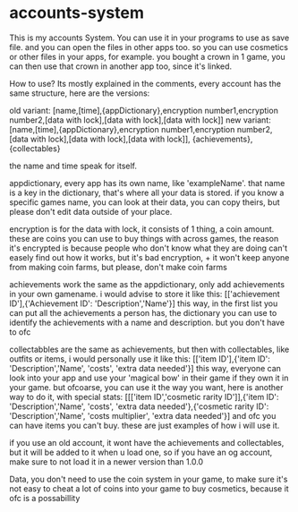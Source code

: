 # accounts-system

This is my accounts System. You can use it in your programs to use as save file. and you can open the files in other apps too. so you can use cosmetics or other files in your apps, for example. you bought a crown in 1 game, you can then use that crown in another app too, since it's linked.

How to use?
Its mostly explained in the comments, every account has the same structure, here are the versions:

old variant: [name,[time],{appDictionary},encryption number1,encryption number2,[data with lock],[data with lock],[data with lock]]
new variant: [name,[time],{appDictionary},encryption number1,encryption number2,[data with lock],[data with lock],[data with lock]], {achievements}, {collectables}

the name and time speak for itself. 

appdictionary, every app has its own name, like 'exampleName'. that name is a key in the dictionary, that's where all your data is stored. if you know a specific games name, you can look at their data, you can copy theirs, but please don't edit data outside of your place.

encryption is for the data with lock, it consists of 1 thing, a coin amount. these are coins you can use to buy things with across games, the reason it's encrypted is because people who don't know what they are doing can't easely find out how it works, but it's bad encryption, + it won't keep anyone from making coin farms, but please, don't make coin farms

achievements work the same as the appdictionary, only add achievements in your own gamename. i would advise to store it like this:
[['achievement ID'],{'Achievement ID': 'Description','Name'}]
this way, in the first list you can put all the achievements a person has, the dictionary you can use to identify the achievements with a name and description. but you don't have to ofc

collectabbles are the same as achievements, but then with collectables, like outfits or items, i would personally use it like this: [['item ID'],{'item ID': 'Description','Name', 'costs', 'extra data needed'}] 
this way, everyone can look into your app and use your 'magical bow' in their game if they own it in your game. but ofcoarse, you can use it the way you want, here is another way to do it, with special stats:
[[['item ID','cosmetic rarity ID']],{'item ID': 'Description','Name', 'costs', 'extra data needed'},{'cosmetic rarity ID': 'Description','Name', 'costs multiplier', 'extra data needed'}] 
and ofc you can have items you can't buy. these are just examples of how i will use it.

if you use an old account, it wont have the achievements and collectables, but it will be added to it when u load one, so if you have an og account, make sure to not load it in a newer version than 1.0.0

Data, you don't need to use the coin system in your game, to make sure it's not easy to cheat a lot of coins into your game to buy cosmetics, because it ofc is a possabillity
